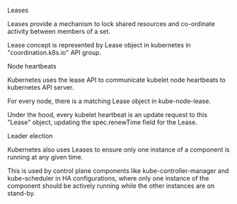 Leases

Leases provide a mechanism to lock shared resources and co-ordinate activity between members of a set.

Lease concept is represented by Lease object in kubernetes in "coordination.k8s.io" API group.


Node heartbeats

Kubernetes uses the lease API to communicate kubelet node heartbeats to kubernetes API server.

For every node, there is a matching Lease object in kube-node-lease.
 
   Under the hood, every kubelet heartbeat is an update request to this "Lease" object, updating the spec.renewTime field for the Lease. 


Leader election

Kubernetes also uses Leases to ensure only one instance of a component is running at any given time.

This is used by control plane components like kube-controller-manager and kube-scheduler in HA configurations, where only one instance of the component should be actively running while the other instances are on stand-by.


